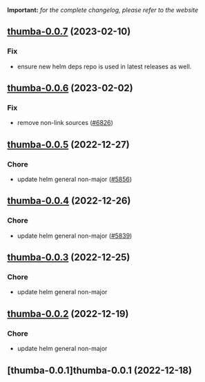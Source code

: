 **Important:**
*for the complete changelog, please refer to the website*




## [thumba-0.0.7](https://github.com/succelle/charts/compare/thumba-0.0.6...thumba-0.0.7) (2023-02-10)

### Fix

- ensure new helm deps repo is used in latest releases as well.
  
  


## [thumba-0.0.6](https://github.com/succelle/charts/compare/thumba-0.0.5...thumba-0.0.6) (2023-02-02)

### Fix

- remove non-link sources ([#6826](https://github.com/succelle/charts/issues/6826))
  
  


## [thumba-0.0.5](https://github.com/succelle/charts/compare/thumba-0.0.4...thumba-0.0.5) (2022-12-27)

### Chore

- update helm general non-major ([#5856](https://github.com/succelle/charts/issues/5856))
  
  


## [thumba-0.0.4](https://github.com/succelle/charts/compare/thumba-0.0.3...thumba-0.0.4) (2022-12-26)

### Chore

- update helm general non-major ([#5839](https://github.com/succelle/charts/issues/5839))
  
  


## [thumba-0.0.3](https://github.com/succelle/charts/compare/thumba-0.0.2...thumba-0.0.3) (2022-12-25)

### Chore

- update helm general non-major
  
  


## [thumba-0.0.2](https://github.com/succelle/charts/compare/thumba-0.0.1...thumba-0.0.2) (2022-12-19)

### Chore

- update helm general non-major
  
  


## [thumba-0.0.1]thumba-0.0.1 (2022-12-18)

